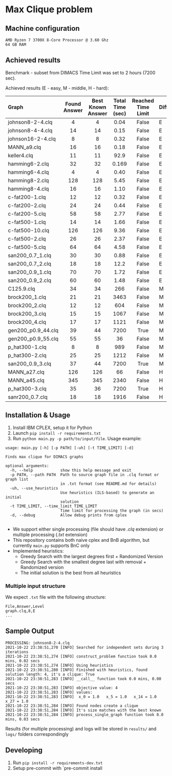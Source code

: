 # Max Clique problem

## Machine configuration
```
AMD Ryzen 7 3700X 8-Core Processor @ 3.60 Ghz
64 GB RAM
```

## Achieved results
Benchmark - subset from DIMACS
Time Limit was set to 2 hours (7200 sec).

Achieved results (E - easy, M - middle, H - hard):

| Graph                     |   Found Answer    |  Best Known Answer   |  Total Time (sec)   |  Reached Time Limit 	  | Difficult 	 | Notes                                                                                                                    	 |
|:--------------------------|:-----------------:|:--------------------:|:-------------------:|:----------------------:|-------------|:--------------------------------------------------------------------------------------------------------------------------:|
| johnson8-2-4.clq          | 4               	 |          4           |  0.04            	  |         False          | E         	 |                                                             	                                                              |
| johnson8-4-4.clq          | 14              	 | 14                 	 | 0.15             	  | False                	 | E         	 |                                                             	                                                              |
| johnson16-2-4.clq         |   8           	   |  8                	  |  0.32            	  |  False              	  | E         	 |                                                             	                                                              |
| MANN_a9.clq               | 16              	 | 16                	  |  0.18            	  |  False              	  | E         	 |                                                             	                                                              |
| keller4.clq               |        11         |          11          |        92.9         |         False          | E           |                                                                                                                            |
| hamming6-2.clq            | 32              	 | 32                	  | 0.169             	 |  False              	  | E         	 |                                                             	                                                              |
| hamming6-4.clq         	  |         4         |  4                	  |  0.40            	  |  False              	  | E         	 |                                                             	                                                              |
| hamming8-2.clq     	      | 128            	  | 128                	 | 5.45             	  | False               	  | E         	 |                                                                                                                            |
| hamming8-4.clq     	      |  16            	  | 16                	  |  1.10           	   |  False              	  | E         	 |                                                             	                                                              |
| c-fat200-1.clq     	      |        12         | 12                	  | 0.32              	 |  False              	  | E         	 |                                                             	                                                              |
| c-fat200-2.clq     	      |        24         | 24                	  |  0.44            	  |  False              	  | E         	 |                                                             	                                                              |
| c-fat200-5.clq            |        58         | 58                	  |  2.77           	   |  False              	  | E         	 |                                                                                                                            |
| c-fat500-1.clq            |  14           	   | 14                	  | 1.66             	  |  False              	  | E         	 |                                                             	                                                              |
| c-fat500-10.clq           |  126           	  | 126                	 | 9.36             	  | False               	  | E         	 |                                                             	                                                              |
| c-fat500-2.clq            |  26           	   | 26                	  | 2.37             	  | False               	  | E         	 |                                                             	                                                              |
| c-fat500-5.clq  	         |        64         | 64                	  | 4.58             	  | False               	  | E         	 |                                                             	                                                              |
| san200_0.7_1.clq        	 |        30         | 30                	  |        0.88         | False               	  | E         	 |                                                             	                                                              |
| san200_0.7_2.clq          |  18           	   | 18                	  | 12.2             	  | False               	  | E         	 |                                                             	                                                              |
| san200_0.9_1.clq          |  70           	   | 70                	  | 1.72             	  | False               	  | E         	 |                                                             	                                                              |
| san200_0.9_2.clq          |  60           	   | 60                	  | 1.48             	  | False               	  | E         	 |                                                             	                                                              |
| C125.9.clq                |  34           	   | 34                	  |  266             	  | False               	  | M	          |                                                             	                                                              |
| brock200_1.clq            |  21           	   | 21                	  | 3463             	  | False               	  | M         	 |                                                             	                                                              |
| brock200_2.clq            |  12           	   | 12                	  |  604             	  | False               	  | M         	 |                                                             	                                                              |
| brock200_3.clq            |  15           	   | 15                	  | 1067             	  | False               	  | M         	 |                                                             	                                                              |
| brock200_4.clq            |  17           	   | 17                	  | 1121             	  | False               	  | M         	 |                                                             	                                                              |
| gen200_p0.9_44.clq        |  39           	   | 44                	  | 7200             	  |  True               	  | M         	 |                                                             	                                                              |
| gen200_p0.9_55.clq        |  55           	   | 55                	  |  36             	   | False               	  | M         	 |                                                             	                                                              |
| p_hat300-1.clq            |         8         |          8           |         989         |         False          | M           |                                                                                                                            |
| p_hat300-2.clq            |        25         |          25          |        1212         |         False          | M           |                                                                                                                            |
| san200_0.9_3.clq          |        37         |          44          |        7200         |          True          | M           |                                                                                                                            |
| MANN_a27.clq              |        126        |         126          |         66          |         False          | H           |                                                                                                                            |
| MANN_a45.clq              |        345        |         345          |        2340         |         False          | H           |                                                                                                                            |
| p_hat300-3.clq            |        35         |          36          |        7200         |          True          | H           |                                                                                                                            |
| sanr200_0.7.clq           |        18         |          18          |        1916         |         False          | H           |                                                                                                                            |

## Installation & Usage
1. Install IBM CPLEX, setup it for Python
2. Launch `pip install -r requirements.txt`
3. Run `python main.py -p path/to/input/file`. Usage example:
```
usage: main.py [-h] [-p PATH] [-uh] [-t TIME_LIMIT] [-d]

Finds max clique for DIMACS graphs

optional arguments:
  -h, --help            show this help message and exit
  -p PATH, --path PATH  Path to source graph file in .clq format or graph list
                        in .txt format (see README.md for details)
  -uh, --use_heuristics
                        Use heuristics (ILS-based) to generate an initial
                        solution
  -t TIME_LIMIT, --time_limit TIME_LIMIT
                        Time limit for processing the graph (in secs)
  -d, --debug           Allow debug prints from cplex


```
- We support either single processing (file should have *.clq* extension) or multiple processing (*.txt* extension)
- This repository contains both naive cplex and BnB algorithm, but currently `main.py` supports BnC only
- Implemented heuristics:
  - Greedy Search with the largest degrees first + Randomized Version
  - Greedy Search with the smallest degree last with removal + Randomized version
  - The initial solution is the best from all heuristics
### Multiple input structure
  We expect `.txt` file with the following structure:
```
File,Answer,Level
graph.clq,8,E
...
```
## Sample Output
```
PROCESSING: johnson8-2-4.clq
2021-10-22 23:38:51,270 [INFO] Searched for independent sets during 3 iterations
2021-10-22 23:38:51,274 [INFO] construct_problem function took 0.0 mins, 0.02 secs
2021-10-22 23:38:51,274 [INFO] Using heuristics
2021-10-22 23:38:51,280 [INFO] Finished with heuristics, found solution length: 4, it's a clique: True
2021-10-22 23:38:51,283 [INFO] __call__ function took 0.0 mins, 0.00 secs
2021-10-22 23:38:51,283 [INFO] objective value: 4
2021-10-22 23:38:51,283 [INFO] values:
2021-10-22 23:38:51,283 [INFO] 	x_0 = 1.0 	x_5 = 1.0 	x_14 = 1.0 	x_27 = 1.0
2021-10-22 23:38:51,284 [INFO] Found nodes create a clique
2021-10-22 23:38:51,284 [INFO] It's size matches with the best known
2021-10-22 23:38:51,284 [INFO] process_single_graph function took 0.0 mins, 0.03 secs
```
Results (for multiple processing) and logs will be stored in `results/` and `logs/` folders correspondingly
## Developing
1. Run `pip install -r requirements-dev.txt`
2. Setup pre-commit with `pre-commit install
